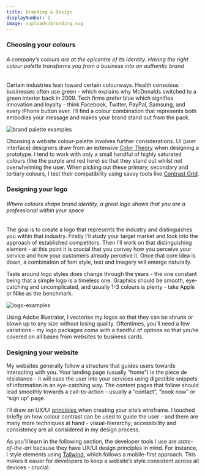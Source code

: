 ```yaml
---
title: Branding & Design
displayNumber: 1
image: /uploads/branding.svg
---
```

### Choosing your colours

###### A company’s colours are at the epicentre of its identity. Having the right colour palette transforms you from a business into an authentic brand

Certain industries lean toward certain colourways. Health conscious businesses often use green - which explains why McDonalds switched to a green interior back in 2009. Tech firms prefer blue which signifies innovation and loyalty - think Facebook, Twitter, PayPal, Samsung, and every iPhone button ever. I’ll find a colour combination that represents both embodies your message and makes your brand stand out from the pack.

![brand palette examples](/uploads/colour-palette-examples.png "Branding palette examples")

Choosing a website colour-palette involves further considerations. UI (user interface) designers draw from an extensive [Color Theory](https://www.toptal.com/designers/ui/ui-color-guide) when designing a prototype. I tend to work with only a small handful of highly saturated colours (like the purple and red here) so that they stand out whilst not overwhelming the user. When picking out these primary, secondary and tertiary colours, I test their compatibility using savvy tools like [Contrast Grid](https://contrast-grid.eightshapes.com/?version=1.1.0&background-colors=&foreground-colors=%23FFFFFF%2C%20White%0D%0A%23F2F2F2%0D%0A%23DDDDDD%0D%0A%23CCCCCC%0D%0A%23888888%0D%0A%23404040%2C%20Charcoal%0D%0A%23000000%2C%20Black%0D%0A%232F78C5%2C%20Effective%20on%20Extremes%0D%0A%230F60B6%2C%20Effective%20on%20Lights%0D%0A%23398EEA%2C%20Ineffective%0D%0A&es-color-form__tile-size=compact&es-color-form__show-contrast=aaa&es-color-form__show-contrast=aa&es-color-form__show-contrast=aa18&es-color-form__show-contrast=dnp). 

### Designing your logo

###### Where colours shape brand identity, a great logo shows that you are a professional within your space

The goal is to create a logo that represents the industry and distinguishes you within that industry. Firstly I’ll study your target market and look into the approach of established competitors. Then I’ll work on that distinguishing element - at this point it is crucial that you convey how you perceive your service and how your customers already perceive it. Once that core idea is down, a combination of font style, text and imagery will emerge naturally. 

Taste around logo styles does change through the years - the one constant being that a simple logo is a timeless one. Graphics should be smooth, eye-catching and uncomplicated, and usually 1-3 colours is plenty - take Apple or Nike as the benchmark. 

![logo-examples](/uploads/logo-examples.png "Simple and effective logos")

Using Adobe Illustrator, I vectorise my logos so that they can be shrunk or blown up to any size without losing quality. Oftentimes, you’ll need a few variations -  my logo packages come with a handful of options so that you’re covered on all bases from websites to business cards.

### Designing your website

My websites generally follow a structure that guides users towards interacting with you. Your landing page (usually “home”) is the pièce de résistance - it will ease the user into your services using digestible snippets of information in an eye-catching way. The content pages that follow should lead smoothly towards a call-to-action - usually a “contact”, “book now” or “sign up” page. 

I’ll draw on UX/UI [principles ](https://99designs.com/blog/web-digital/ux-design-principles/)when creating your site’s wireframe. I touched briefly on how colour contrast can be used to guide the user - and there are many more techniques at hand - visual-hierarchy; accessibility and consistency are all considered in my design process.

As you’ll learn in the following section, the developer tools I use are *state-of-the-art* because they have UX/UI design principles in mind. For instance, I style elements using [Tailwind](https://tailwindcss.com/), which follows a mobile-first approach. This makes it easier for developers to keep a website’s style consistent across all devices - crucial.